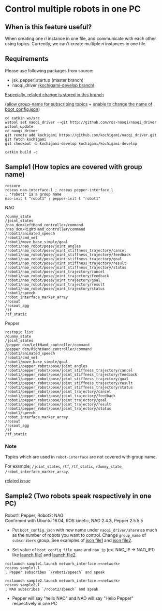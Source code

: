 # Control multiple robots in one PC

## When is this feature useful?

When creating one *ri* instance in one file, and communicate with each other using topics. Currently, we can't create multiple *ri* instances in one file. 

## Requirements

Please use following packages from source:
- jsk_pepper_startup (master branch)
- naoqi_driver [(kochigami-develop branch)](https://github.com/kochigami/naoqi_driver/tree/kochigami-develop)

[Especially, related change is stored in this branch](https://github.com/kochigami/naoqi_driver/tree/add-group-name-to-subscribe-topic-name)  

([allow group-name for subscribing topics](https://github.com/kochigami/naoqi_driver/commit/b752dd8c0559987f77f597d4a0f94894db686000#diff-25d902c24283ab8cfbac54dfa101ad31) + [enable to change the name of boot_config.json](https://github.com/kochigami/naoqi_driver/commit/923310e0520943588cc5bcccaeaea413f1016581#diff-25d902c24283ab8cfbac54dfa101ad31))

```
cd catkin_ws/src
wstool set naoqi_driver --git http://github.com/ros-naoqi/naoqi_driver
wstool update
cd naoqi_driver
git remote add kochigami https://github.com/kochigami/naoqi_driver.git
git fetch kochigami
git checkout -b kochigami-develop kochigami/kochigami-develop

catkin build -c
```

## Sample1 (How topics are covered with group name)

```
roscore
roseus nao-interface.l ; roseus pepper-interface.l
; "robot1" is a group name
nao-init t "robot1" ; pepper-init t "robot1"
```

NAO

```
/dummy_state
/joint_states
/nao_dcm/LeftHand_controller/command
/nao_dcm/RightHand_controller/command
/robot1/animated_speech
/robot1/cmd_vel
/robot1/move_base_simple/goal
/robot1/nao_robot/pose/joint_angles
/robot1/nao_robot/pose/joint_stiffness_trajectory/cancel
/robot1/nao_robot/pose/joint_stiffness_trajectory/feedback
/robot1/nao_robot/pose/joint_stiffness_trajectory/goal
/robot1/nao_robot/pose/joint_stiffness_trajectory/result
/robot1/nao_robot/pose/joint_stiffness_trajectory/status
/robot1/nao_robot/pose/joint_trajectory/cancel
/robot1/nao_robot/pose/joint_trajectory/feedback
/robot1/nao_robot/pose/joint_trajectory/goal
/robot1/nao_robot/pose/joint_trajectory/result
/robot1/nao_robot/pose/joint_trajectory/status
/robot1/speech
/robot_interface_marker_array
/rosout
/rosout_agg
/tf
/tf_static
```

Pepper

```
rostopic list
/dummy_state
/joint_states
/pepper_dcm/LeftHand_controller/command
/pepper_dcm/RightHand_controller/command
/robot1/animated_speech
/robot1/cmd_vel
/robot1/move_base_simple/goal
/robot1/pepper_robot/pose/joint_angles
/robot1/pepper_robot/pose/joint_stiffness_trajectory/cancel
/robot1/pepper_robot/pose/joint_stiffness_trajectory/feedback
/robot1/pepper_robot/pose/joint_stiffness_trajectory/goal
/robot1/pepper_robot/pose/joint_stiffness_trajectory/result
/robot1/pepper_robot/pose/joint_stiffness_trajectory/status
/robot1/pepper_robot/pose/joint_trajectory/cancel
/robot1/pepper_robot/pose/joint_trajectory/feedback
/robot1/pepper_robot/pose/joint_trajectory/goal
/robot1/pepper_robot/pose/joint_trajectory/result
/robot1/pepper_robot/pose/joint_trajectory/status
/robot1/speech
/robot_interface_marker_array
/rosout
/rosout_agg
/tf
/tf_static
```

### Note

Topics which are used in `robot-interface` are not covered with group name.

For example, `/joint_states`, `/tf`, `/tf_static`, `/dummy_state`, `/robot_interface_marker_array`.  

[related issue](https://github.com/jsk-ros-pkg/jsk_robot/issues/1012)


## Sample2 (Two robots speak respectively in one PC)

Robot1: Pepper, Robot2: NAO  
Confirmed with Ubuntu 16.04, ROS kinetic, NAO 2.4.3, Pepper 2.5.5.5

- Put `boot_config.json` with new name under `naoqi_driver/share` as much as the number of robots you want to control. Change `group_name` of `subscribers` group. See examples of [json file1](https://github.com/jsk-ros-pkg/jsk_robot/blob/master/jsk_naoqi_robot/sample/control_multiple_robots/boot_config1.json) and [json file2](https://github.com/jsk-ros-pkg/jsk_robot/blob/master/jsk_naoqi_robot/sample/control_multiple_robots/boot_config2.json).

- Set value of `boot_config_file_name` and `nao_ip` (ex. NAO_IP -> NAO_IP1) like [launch file1](https://github.com/jsk-ros-pkg/jsk_robot/blob/master/jsk_naoqi_robot/sample/control_multiple_robots/sample1.launch) and [launch file2](https://github.com/jsk-ros-pkg/jsk_robot/blob/master/jsk_naoqi_robot/sample/control_multiple_robots/sample2.launch). 

```
roslaunch sample1.launch network_interface:=<network>
roseus sample1.l
; Pepper subscribes `/robot1/speech` and speak
```

```
roslaunch sample2.launch network_interface:=<network>
roseus sample2.l
; NAO subscribes `/robot2/speech` and speak
```

- Pepper will say "hello NAO" and NAO will say "Hello Pepper" respectively in one PC
